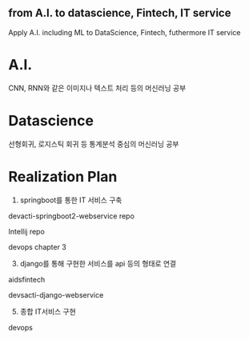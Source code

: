 ## from A.I. to datascience, Fintech, IT service
 Apply A.I. including ML to DataScience, Fintech, futhermore IT service

# A.I.
CNN, RNN와 같은 이미지나 텍스트 처리 등의 머신러닝 공부

# Datascience
선형회귀, 로지스틱 회귀 등 통계분석 중심의 머신러닝 공부

# Realization Plan
1. springboot를 통한 IT 서비스 구축

devacti-springboot2-webservice repo

Intellij repo

devops chapter 3

3. django를 통해 구현한 서비스를 api 등의 형태로 연결

aidsfintech

devsacti-django-webservice


5. 종합 IT서비스 구현

devops
